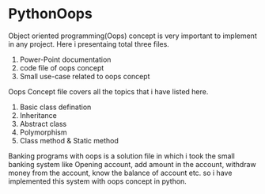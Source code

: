 # PythonOops
Object oriented programming(Oops) concept is very important to implement in any project. Here i presentaing total three files. 
1) Power-Point documentation
2) code file of oops concept 
3) Small use-case related to oops concept

Oops Concept file covers all the topics that i have listed here.
1) Basic class defination
2) Inheritance 
3) Abstract class
4) Polymorphism
5) Class method & Static method

Banking programs with oops is a solution file in which i took the small banking system like Opening account, add amount in the account, withdraw money from the account, know the balance of account etc. so i have implemented this system with oops concept in python.
